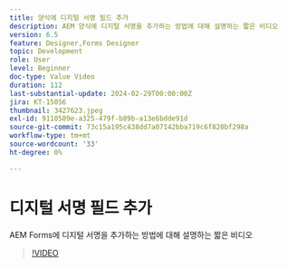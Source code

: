 ```yaml
---
title: 양식에 디지털 서명 필드 추가
description: AEM 양식에 디지털 서명을 추가하는 방법에 대해 설명하는 짧은 비디오
version: 6.5
feature: Designer,Forms Designer
topic: Development
role: User
level: Beginner
doc-type: Value Video
duration: 112
last-substantial-update: 2024-02-29T00:00:00Z
jira: KT-15056
thumbnail: 3427623.jpeg
exl-id: 9110589e-a325-479f-b89b-a13e6bdde91d
source-git-commit: 73c15a195c438dd7a07142bba719c6f820bf298a
workflow-type: tm+mt
source-wordcount: '33'
ht-degree: 0%

---
```


# 디지털 서명 필드 추가

AEM Forms에 디지털 서명을 추가하는 방법에 대해 설명하는 짧은 비디오

>[!VIDEO](https://video.tv.adobe.com/v/3427623/?learn=on)
